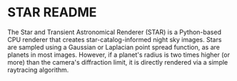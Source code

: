 # STAR README

The Star and Transient Astronomical Renderer (STAR) is a Python-based CPU renderer that creates star-catalog-informed night sky images. Stars are sampled using a Gaussian or Laplacian point spread function, as are planets in most images. However, if a planet's radius is two times higher (or more) than the camera's diffraction limit, it is directly rendered via a simple raytracing algorithm.


<!-- ## Table of Contents -->

<!-- * [High-Level Use](#high-level-use)
* [High-Level Functionality](#high-level-functionality)
* [Questions Comments and Concerns](#questions-comments-and-concerns)
* [High-Level Release Notes](#high-level-release-notes)

* [Related NASA Resources](#related-nasa-resources) -->
